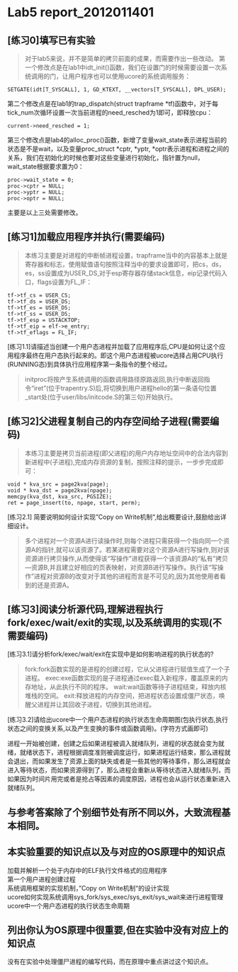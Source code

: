 # Lab5 report_2012011401

## [练习0]填写已有实验
>对于lab5来说，并不是简单的拷贝前面的成果，而需要作出一些改动。
第一个修改点是在lab1中idt_init()函数，我们在设置门的时候需要设置一次系统调用的门，让用户程序也可以使用ucore的系统调用服务：
```
SETGATE(idt[T_SYSCALL], 1, GD_KTEXT, __vectors[T_SYSCALL], DPL_USER);
```
第二个修改点是在lab1的trap_dispatch(struct trapframe *tf)函数中，对于每tick_num次循环设置一次当前进程的need_resched为1即可，即释放cpu：
```
current->need_resched = 1;
```
第三个修改点是lab4的alloc_proc()函数，新增了变量wait_state表示进程当前的状态是不是wait，以及变量proc_struct *cptr, *yptr, *optr表示进程和进程之间的关系，我们在初始化的时候也要对这些变量进行初始化，指针置为null，wait_state根据要求置为0：
```
proc->wait_state = 0;
proc->cptr = NULL;
proc->yptr = NULL;
proc->optr = NULL;
```
主要是以上三处需要修改。

## [练习1]加载应用程序并执行(需要编码)
>本练习主要是对进程的中断帧进程设置，trapframe当中的内容基本上就是寄存器和标志，使用赋值语句按照注释当中的要求设置即可，把cs，ds，es，ss设置成为USER_DS,对于esp寄存器存储stack信息，eip记录代码入口，flags设置为FL_IF：
```
tf->tf_cs = USER_CS;
tf->tf_ds = USER_DS;
tf->tf_es = USER_DS;
tf->tf_ss = USER_DS;
tf->tf_esp = USTACKTOP;
tf->tf_eip = elf->e_entry;
tf->tf_eflags = FL_IF;
```

[练习1.1]请描述当创建一个用户态进程并加载了应用程序后,CPU是如何让这个应用程序最终在用户态执行起来的。即这个用户态进程被ucore选择占用CPU执行(RUNNING态)到具体执行应用程序第一条指令的整个经过。
>initproc将按产生系统调用的函数调用路径原路返回,执行中断返回指令“iret”(位于trapentry.S)后,将切换到用户进程hello的第一条语句位置_start处(位于user/libs/initcode.S的第三句)开始执行。

## [练习2]父进程复制自己的内存空间给子进程(需要编码)
>本练习主要是拷贝当前进程(即父进程)的用户内存地址空间中的合法内容到新进程中(子进程),完成内存资源的复制，按照注释的提示，一步步完成即可：
```
void * kva_src = page2kva(page);
void * kva_dst = page2kva(npage);
memcpy(kva_dst, kva_src, PGSIZE);
ret = page_insert(to, npage, start, perm);
```

[练习2.1] 简要说明如何设计实现”Copy on Write机制“,给出概要设计,鼓励给出详细设计。
>多个进程对一个资源A进行读操作时,则每个进程只需获得一个指向同一个资源A的指针,就可以该资源了。若某进程需要对这个资源A进行写操作,则对该资源进行拷贝操作,从而使得该“写操作”进程获得一个该资源A的“私有”拷贝—资源B,并且建立好相应的页表映射，对资源B进行写操作。执行该“写操作”进程对资源B的改变对于其他的进程而言是不可见的,因为其他使用者看到的还是资源A。

## [练习3]阅读分析源代码,理解进程执行fork/exec/wait/exit的实现,以及系统调用的实现(不需要编码)
[练习3.1]请分析fork/exec/wait/exit在实现中是如何影响进程的执行状态的?
>fork:fork函数实现的是进程的创建过程，它从父进程进行赋值生成了一个子进程。
exec:exe函数实现的是子进程通过exec载入新程序，覆盖原来的内存地址，从此执行不同的程序。
wait:wait函数等待子进程结束，释放内核堆栈的空间。
exit:释放进程的内存空间，把进程状态设置成僵尸状态，唤醒父进程并让其回收子进程，切换到其他进程。

[练习3.2]请给出ucore中一个用户态进程的执行状态生命周期图(包执行状态,执行状态之间的变换关系,以及产生变换的事件或函数调用)。(字符方式画即可)
>
进程一开始被创建，创建之后如果进程被调入就绪队列，进程的状态就会变为就绪，就绪状态下，进程根据调度准则被调度运行，如果进程运行结束，那么进程就会退出，而如果发生了资源上面的缺失或者是一些其他的等待事件，那么进程就会进入等待状态，而如果资源得到了，那么进程会重新从等待状态进入就绪队列，而如果因为时间片用完或者是抢占等因素的调度原因，进程也会从运行状态重新进入就绪队列。

## 与参考答案除了个别细节处有所不同以外，大致流程基本相同。

## 本实验重要的知识点以及与对应的OS原理中的知识点
加载并解析一个处于内存中的ELF执行文件格式的应用程序   
第一个用户进程创建过程   
系统调用框架的实现机制，”Copy on Write机制“的设计实现   
ucore如何实现系统调用sys_fork/sys_exec/sys_exit/sys_wait来进行进程管理   
ucore中一个用户态进程的执行状态生命周期   

## 列出你认为OS原理中很重要,但在实验中没有对应上的知识点
没有在实验中处理僵尸进程的编写代码，而在原理中重点讲过这个知识点。

